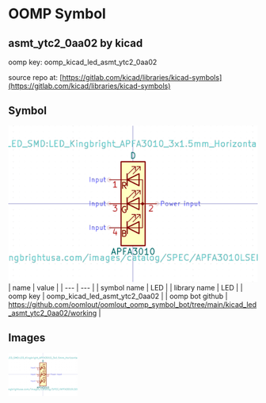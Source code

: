 # OOMP Symbol  
## asmt_ytc2_0aa02  by kicad  
  
oomp key: oomp_kicad_led_asmt_ytc2_0aa02  
  
source repo at: [https://gitlab.com/kicad/libraries/kicad-symbols](https://gitlab.com/kicad/libraries/kicad-symbols)  
## Symbol  
  
[![working.png](working_600.png)](working.png)  
| name | value | 
| --- | --- | 
| symbol name | LED | 
| library name | LED | 
| oomp key | oomp_kicad_led_asmt_ytc2_0aa02 | 
| oomp bot github | https://github.com/oomlout/oomlout_oomp_symbol_bot/tree/main/kicad_led_asmt_ytc2_0aa02/working | 
## Images  
  
[![working.png](working_140.png)](working.png)  
